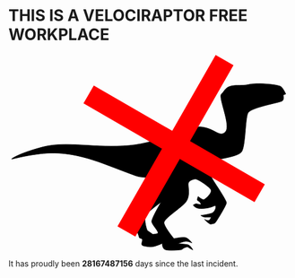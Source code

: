 # THIS IS A VELOCIRAPTOR FREE WORKPLACE

<svg width="500" height="350" xmlns="http://www.w3.org/2000/svg" viewBox="0 0 834 591">
 <g>
  <g id="svg_5">
   <path id="svg_1" d="m684.4,92.5c-38,0 -37,17 -48,26c-11,9 30,95 12,114c-18,19 -32,-12 -76,-15c-44,-3 -115,47 -214,56c-99,9 -189,-14 -258,4c-69,18 -94,34 -96,36.5c-2,2.5 36,-10.5 96,-16.5c60,-6 120,9 165,25c45,16 104,40 119,44c15,4 34,1 40,12c6,11 -13,23 -28,36c-15,13 -19,49 -25,64c-6,15 17,66 17,71c0,5 10,2 10,8c0,6 -6,16 2,18c8,2 22,5 33,2c11,-3 25,-9 25,-9.5c0,0.5 -1,13.5 7,18.5c8,5 42,2 49,1c7,-1 2,-2 11,-6c9,-4 10,-2 13,0c3,2 12,7 12,6.5c0,0.5 -7,-13.5 -15,-15.5c-8,-2 -30,-3 -30,-3.5c0,0.5 11,-4.5 21,-6.5c10,-2 21,5 21,4.5c0,0.5 -10,-15.5 -22,-16.5c-12,-1 -32,4 -32,3.5c0,0.5 -29,-34.5 -30,-47.5c-1,-13 52,-45 66,-63c14,-18 6,-46 7,-55c1,-9 14,-13 21,-14c7,-1 46,25 48,34c2,9 -17,27 -22,28c-5,1 -17,-9 -17,-9.5c0,0.5 -6,11.5 0,13.5c6,2 9,11 9,10.5c0,0.5 -7,0.5 -12,-1.5c-5,-2 -12,4 -12,3.5c0,0.5 6,10.5 22,10.5c16,0 31,-3 41,-8c10,-5 4,18 -7,22c-11,4 -33,7 -33,6.5c0,0.5 7,5.5 14,5.5c7,0 17,0 17,-0.5c0,0.5 -3,10.5 -8,10.5c-5,0 -12,-3 -12,-3.5c0,0.5 15,15.5 19,14.5c4,-1 11,-1 14,-5c3,-4 32,-50 33,-59c1,-9 -44,-72 -44,-76c0,-4 6,-48 10,-52c4,-4 66,-10 79,-25c13,-15 11,-101 20,-118c9,-17 96,-31 103,-36c7,-5 3,-18 3,-18.5c0,0.5 8,-2.5 8,-3c0,0.5 -8,-16.5 -14,-21.5c-6,-5 -45,-10 -75,-9c-30,1 -19,5 -57,5z" stroke-width="1.5" stroke="#000000" fill="#000000"/>
   <path stroke="#000000" id="svg_2" d="m430.9,542.4c-5.4,-3.0 14.5,0 14.5,-6.1c0,-6.1 -17.2,-23.4 -19.0,-32.6c-1.8,-9.1 28.1,-59.1 28.1,-59.7c0,0.5 -42.6,30.1 -47.1,42.3c-4.5,12.2 3.6,41.8 6.3,43.8c2.7,2.0 22.6,15.3 17.2,12.2z" stroke-width="1.5" fill="#ffffff"/>
  </g>
  <g id="svg_11">
   <rect transform="rotate(30.0 493.9,268.5) " id="svg_8" height="62" width="595" y="237.5" x="196.4" stroke-width="1.5" fill="#ff0000"/>
   <rect transform="rotate(-60.2 497.9,274.4) " id="svg_9" height="62" width="595" y="243.5" x="200.4" stroke-width="1.5" fill="#ff0000"/>
  </g>
 </g>
</svg>

It has proudly been **28167487156** days since the last incident.
